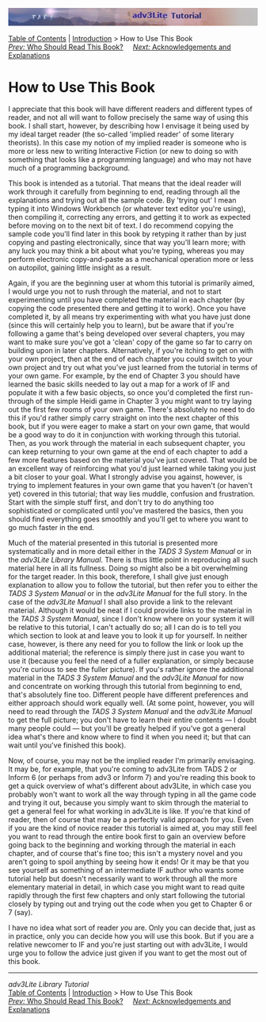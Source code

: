 ![](topbar.jpg)

[Table of Contents](toc.htm) \| [Introduction](intro.htm) \> How to Use
This Book  
[*Prev:* Who Should Read This Book?](whoshouldread.htm)     [*Next:*
Acknowledgements and Explanations](acknowledge.htm)    

# How to Use This Book

I appreciate that this book will have different readers and different
types of reader, and not all will want to follow precisely the same way
of using this book. I shall start, however, by describing how I envisage
it being used by my ideal target reader (the so-called 'implied reader'
of some literary theorists). In this case my notion of my implied reader
is someone who is more or less new to writing Interactive Fiction (or
new to doing so with something that looks like a programming language)
and who may not have much of a programming background.

This book is intended as a tutorial. That means that the ideal reader
will work through it carefully from beginning to end, reading through
all the explanations and trying out all the sample code. By 'trying out'
I mean typing it into Windows Workbench (or whatever text editor you're
using), then compiling it, correcting any errors, and getting it to work
as expected before moving on to the next bit of text. I do recommend
copying the sample code you'll find later in this book by retyping it
rather than by just copying and pasting electronically, since that way
you'll learn more; with any luck you may think a bit about what you're
typing, whereas you may perform electronic copy-and-paste as a
mechanical operation more or less on autopilot, gaining little insight
as a result.

Again, if you are the beginning user at whom this tutorial is primarily
aimed, I would urge you not to rush through the material, and not to
start experimenting until you have completed the material in each
chapter (by copying the code presented there and getting it to work).
Once you have completed it, by all means try experimenting with what you
have just done (since this will certainly help you to learn), but be
aware that if you're following a game that's being developed over
several chapters, you may want to make sure you've got a 'clean' copy of
the game so far to carry on building upon in later chapters.
Alternatively, if you're itching to get on with your own project, then
at the end of each chapter you could switch to your own project and try
out what you've just learned from the tutorial in terms of your own
game. For example, by the end of Chapter 3 you should have learned the
basic skills needed to lay out a map for a work of IF and populate it
with a few basic objects, so once you'd completed the first run-through
of the simple Heidi game in Chapter 3 you might want to try laying out
the first few rooms of your own game. There's absolutely no need to do
this if you'd rather simply carry straight on into the next chapter of
this book, but if you were eager to make a start on your own game, that
would be a good way to do it in conjunction with working through this
tutorial. Then, as you work through the material in each subsequent
chapter, you can keep returning to your own game at the end of each
chapter to add a few more features based on the material you've just
covered. That would be an excellent way of reinforcing what you'd just
learned while taking you just a bit closer to your goal. What I strongly
advise you against, however, is trying to implement features in your own
game that you haven't (or haven't yet) covered in this tutorial; that
way lies muddle, confusion and frustration. Start with the simple stuff
first, and don't try to do anything too sophisticated or complicated
until you've mastered the basics, then you should find everything goes
smoothly and you'll get to where you want to go much faster in the end.

Much of the material presented in this tutorial is presented more
systematically and in more detail either in the *TADS 3 System Manual*
or in the *adv3Lite Library Manual*. There is thus little point in
reproducing all such material here in all its fullness. Doing so might
also be a bit overwhelming for the target reader. In this book,
therefore, I shall give just enough explanation to allow you to follow
the tutorial, but then refer you to either the *TADS 3 System Manual* or
in the *adv3Lite Manual* for the full story. In the case of the
*adv3Lite Manual* I shall also provide a link to the relevant material.
Although it would be neat if I could provide links to the material in
the *TADS 3 System Manual*, since I don't know where on your system it
will be relative to this tutorial, I can't actually do so; all I can do
is to tell you which section to look at and leave you to look it up for
yourself. In neither case, however, is there any need for you to follow
the link or look up the additional material; the reference is simply
there just in case you want to use it (because you feel the need of a
fuller explanation, or simply because you're curious to see the fuller
picture). If you's rather ignore the additional material in the *TADS 3
System Manual* and the *adv3Lite Manual* for now and concentrate on
working through this tutorial from beginning to end, that's absolutely
fine too. Different people have different preferences and either
approach should work equally well. (At some point, however, you will
need to read through the *TADS 3 System Manual* and the *adv3Lite
Manual* to get the full picture; you don't have to learn their entire
contents — I doubt many people could — but you'll be greatly helped if
you've got a general idea what's there and know where to find it when
you need it; but that can wait until you've finished this book).

Now, of course, you may not be the implied reader I'm primarily
envisaging. It may be, for example, that you're coming to adv3Lite from
TADS 2 or Inform 6 (or perhaps from adv3 or Inform 7) and you're reading
this book to get a quick overview of what's different about adv3Lite, in
which case you probably won't want to work all the way through typing in
all the game code and trying it out, because you simply want to skim
through the material to get a general feel for what working in adv3Lite
is like. If you're that kind of reader, then of course that may be a
perfectly valid approach for you. Even if you are the kind of novice
reader this tutorial is aimed at, you may still feel you want to read
through the entire book first to gain an overview before going back to
the beginning and working through the material in each chapter, and of
course that's fine too; this isn't a mystery novel and you aren't going
to spoil anything by seeing how it ends! Or it may be that you see
yourself as something of an intermediate IF author who wants some
tutorial help but doesn't necessarily want to work through all the more
elementary material in detail, in which case you might want to read
quite rapidly through the first few chapters and only start following
the tutorial closely by typing out and trying out the code when you get
to Chapter 6 or 7 (say).

I have no idea what sort of reader *you* are. Only you can decide that,
just as in practice, only you can decide how you will use this book. But
if you are a relative newcomer to IF and you're just starting out with
adv3Lite, I would urge you to follow the advice just given if you want
to get the most out of this book.

------------------------------------------------------------------------

*adv3Lite Library Tutorial*  
[Table of Contents](toc.htm) \| [Introduction](intro.htm) \> How to Use
This Book  
[*Prev:* Who Should Read This Book?](whoshouldread.htm)     [*Next:*
Acknowledgements and Explanations](acknowledge.htm)    
